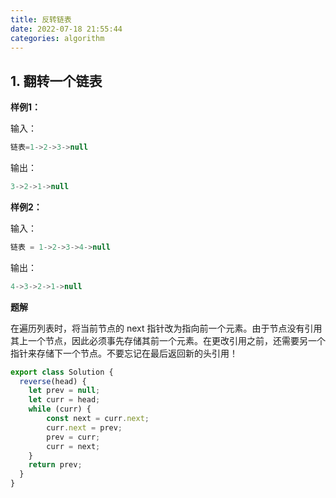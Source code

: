 ```yaml
---
title: 反转链表
date: 2022-07-18 21:55:44
categories: algorithm
---
```


## 1. 翻转一个链表

**样例1：**

  输入：
  ```javascript
  链表=1->2->3->null
  ```
  输出：
  ```javascript
  3->2->1->null
  ```
**样例2：**

  输入：
  ```javascript
  链表 = 1->2->3->4->null
  ```
  输出：
  ```javascript
  4->3->2->1->null
  ```

**题解**

在遍历列表时，将当前节点的 next 指针改为指向前一个元素。由于节点没有引用其上一个节点，因此必须事先存储其前一个元素。在更改引用之前，还需要另一个指针来存储下一个节点。不要忘记在最后返回新的头引用！

```javascript
export class Solution {
  reverse(head) {
    let prev = null;
    let curr = head;
    while (curr) {
        const next = curr.next;
        curr.next = prev;
        prev = curr;
        curr = next;
    }
    return prev;
  }
}
```